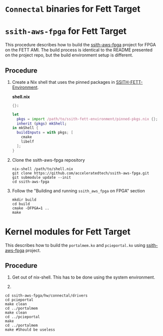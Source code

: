 # `Connectal` binaries for Fett Target

# `ssith-aws-fpga` for Fett Target

This procedure describes how to build the [ssith-aws-fpga](https://github.com/acceleratedtech/ssith-aws-fpga) project for FPGA on the FETT AMI. The build process is identical to the README presented on the project repo, but the build environment setup is different.

## Procedure

1. Create a Nix shell that uses the pinned packages in [SSITH-FETT-Environment](https://github.com/DARPA-SSITH-Demonstrators/SSITH-FETT-Environment).

   **shell.nix**

   ```nix
   {}:
   
   let
     pkgs = import /path/to/ssith-fett-environment/pinned-pkgs.nix {};
     inherit (pkgs) mkShell;
   in mkShell {
     buildInputs = with pkgs; [
       cmake
       libelf
     ];
   }
   ```

2. Clone the ssith-aws-fpga repository

   ```
   nix-shell /path/to/shell.nix
   git clone https://github.com/acceleratedtech/ssith-aws-fpga.git 
   git submodule update --init
   cd ssith-aws-fpga
   ```

3. Follow the "Building and running `ssith_aws_fpga` on FPGA" section

   ```
   mkdir build
   cd build
   cmake -DFPGA=1 ..
   make
   ```

# Kernel modules for Fett Target

This describes how to build the `portalmem.ko` and `pcieportal.ko` using [ssith-aws-fpga](https://github.com/acceleratedtech/ssith-aws-fpga) project. 

## Procedure

1. Get out of nix-shell. This has to be done using the system environment.

2. 

```
cd ssith-aws-fpga/hw/connectal/drivers
cd pcieportal
make clean
cd ../portalmem
make clean
cd ../pcieportal
make
cd ../portalmem
make #Should be useless
```


